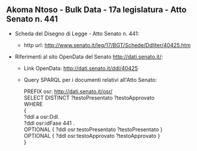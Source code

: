 ## Akoma Ntoso - Bulk Data - 17a legislatura - Atto Senato n. 441 ##

* Scheda del Disegno di Legge - Atto Senato n. 441:
	* http url: http://www.senato.it/leg/17/BGT/Schede/Ddliter/40425.htm

* Riferimenti al sito OpenData del Senato http://dati.senato.it/:
	* Link OpenData: http://dati.senato.it/ddl/40425
	* Query SPARQL per i documenti relativi all'Atto Senato:

        PREFIX osr: <http://dati.senato.it/osr/>  
		SELECT DISTINCT ?testoPresentato ?testoApprovato  
		WHERE  
		{  
		    ?ddl a osr:Ddl.  
		    ?ddl osr:idFase 441 .  
		    OPTIONAL { ?ddl osr:testoPresentato ?testoPresentato }  
		    OPTIONAL { ?ddl osr:testoApprovato ?testoApprovato }  
		}
		